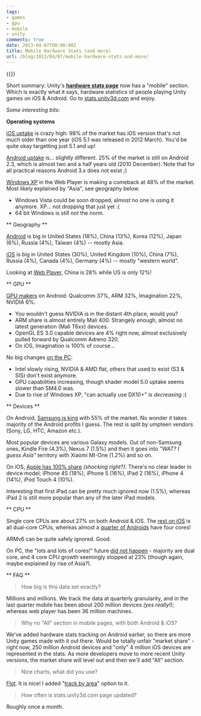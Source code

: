 ```yaml
---
tags:
- games
- gpu
- mobile
- unity
comments: true
date: 2013-04-07T00:00:00Z
title: Mobile Hardware Stats (and more)
url: /blog/2013/04/07/mobile-hardware-stats-and-more/
---
```


{{<imgright src="/img/blog/2013-04/hwstats.png">}}

Short summary: Unity's [**hardware stats page**](http://stats.unity3d.com/) now has a "mobile" section. Which is exactly what it says, hardware statistics of people playing Unity games on iOS & Android. Go to [stats.unity3d.com](http://stats.unity3d.com/) and enjoy.

*Some interesting bits:*

**Operating systems**

[iOS uptake](http://stats.unity3d.com/mobile/os-ios.html) is crazy high: 98% of the market has iOS version that's not much older than one year (iOS 5.1 was released in 2012 March). You'd be quite okay targetting just 5.1 and up!

[Android uptake](http://stats.unity3d.com/mobile/os.html) is... slightly different. 25% of the market is still on Android 2.3, which is almost two and a half years old (2010 December). Note that for all practical reasons Android 3.x does not exist ;)

[Windows XP](http://stats.unity3d.com/web/os.html) in the Web Player is making a comeback at 48% of the market. Most likely explained by "Asia", see geography below.

* Windows Vista could be soon dropped, almost no one is using it anymore. XP... not dropping that just yet :(
* 64 bit Windows is still *not* the norm.


** Geography **

 [Android](http://stats.unity3d.com/mobile/os.html) is big in United States (18%), China (13%), Korea (12%), Japan (6%), Russia (4%), Taiwan (4%) -- mostly Asia.

 [iOS](http://stats.unity3d.com/mobile/os-ios.html) is big in United States (30%), United Kingdom (10%), China (7%), Russia (4%), Canada (4%), Germany (4%) -- mostly "western world".

 Looking at [Web Player](http://stats.unity3d.com/web/os.html), China is 28% while US is only 12%! 


** GPU **

[GPU makers](http://stats.unity3d.com/mobile/gpu.html) on Android: Qualcomm 37%, ARM 32%, Imagination 22%, NVIDIA 6%.

* You wouldn't guess NVIDIA is in the distant 4th place, would you?
* ARM share is almost entirely Mali 400. Strangely enough, almost no latest generation (Mali T6xx) devices.
* OpenGL ES 3.0 capable devices are 4% right now, almost exclusively pulled forward by Qualcomm Adreno 320.
* On iOS, Imagination is 100% of course...

No big changes [on the PC](http://stats.unity3d.com/web/gpu.html):

* Intel slowly rising, NVIDIA & AMD flat, others that used to exist (S3 & SIS) don't exist anymore.
* GPU capabilities increasing, though shader model 5.0 uptake seems slower than SM4.0 was.
* Due to rise of Windows XP, "can actually use DX10+" is *decreasing* :(


** Devices **

On Android, [Samsung is king](http://stats.unity3d.com/mobile/device.html) with 55% of the market. No wonder it takes majority of the Android profits I guess. The rest is split by umpteen vendors (Sony, LG, HTC, Amazon etc.).

Most popular devices are various Galaxy models. Out of non-Samsung ones, Kindle Fire (4.3%), Nexus 7 (1.5%) and then it goes into *"WAT? I guess Asia"* territory with Xiaomi MI-One (1.2%) and so on.

On iOS, [Apple has 100% share](http://stats.unity3d.com/mobile/device-ios.html) *(shocking right?)*. There's no clear leader in device model; iPhone 4S (18%), iPhone 5 (16%), iPad 2 (16%), iPhone 4 (14%), iPod Touch 4 (10%).

Interesting that first iPad can be pretty much ignored now (1.5%), whereas iPad 2 is still more popular than any of the later iPad models.


** CPU **

Single core CPUs are about 27% on both Android & iOS. The [rest on iOS](http://stats.unity3d.com/mobile/cpu-ios.html) is all dual-core CPUs, whereas almost a [quarter of Androids](http://stats.unity3d.com/mobile/cpu.html) have four cores!

ARMv6 can be quite safely ignored. Good.

On PC, the "lots and lots of cores!" future [did not happen](http://stats.unity3d.com/web/cpu.html) - majority are dual core, and 4 core CPU growth seemingly stopped at 23% (though again, maybe explained by rise of Asia?).


** FAQ **

> How big is this data set exactly?

Millions and millions. We track the data at quarterly granularity, and in the last quarter mobile has been about 200 million devices *(yes really!)*; whereas web player has been 36 million machines.

> Why no "All" section in mobile pages, with both Android & iOS?

We've added hardware stats tracking on Android earlier, so there are more Unity games made with it out there. Would be totally unfair "market share" - right now, 250 million Android devices and "only" 4 million iOS devices are represented in the stats. As more developers move to more recent Unity versions, the market share will level out and then we'll add "All" section.

> Nice charts, what did you use?

[Flot](http://www.flotcharts.org/). It is nice! I added "[track by area](https://github.com/flot/flot/pull/867)" option to it.

> How often is stats.unity3d.com page updated?

Roughly once a month.

